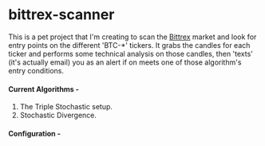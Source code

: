 # bittrex-scanner

This is a pet project that I'm creating to scan the [Bittrex](https://bittrex.com) market and look for entry points on the different 'BTC-*' tickers. It grabs the candles for each ticker and performs some technical analysis on those candles, then 'texts' (it's actually email) you as an alert if on meets one of those algorithm's entry conditions.




#### Current Algorithms -

1. The Triple Stochastic setup.
2. Stochastic Divergence.


#### Configuration -


